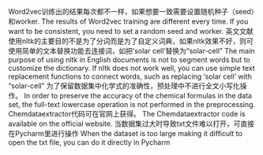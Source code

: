 Word2vec训练出的结果每次都不一样，如果想要一致需要设置随机种子（seed）和worker.
The results of Word2vec training are different every time. If you want to be consistent, you need to set a random seed and worker.
英文文献使用nltk的主要目的不是为了分词而是为了自定义词典，如果nltk效果不好，则可使用简单的文本替换功能去连接词，如把‘solar cell’替换为“solar-cell”
The main purpose of using nltk in English documents is not to segment words but to customize the dictionary. If nltk does not work well, you can use simple text replacement functions to connect words, such as replacing ‘solar cell’ with “solar-cell”
为了保留数据集中化学式的准确性，预处理中不进行全文小写化操作。
In order to preserve the accuracy of the chemical formulas in the data set, the full-text lowercase operation is not performed in the preprocessing.
Chemdataextractor代码可在官网上获得。
The Chemdataextractor code is available on the official website.
当数据集过大时导致txt文件难以打开，可直接在Pycharm里进行操作
When the dataset is too large making it difficult to open the txt file, you can do it directly in Pycharm
